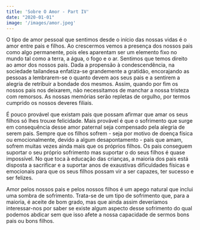 ```yaml
---
title: 'Sobre O Amor - Part IV'
date: "2020-01-01"
image: '/images/amor.jpeg'
---
```


O tipo de amor pessoal que sentimos desde o início das nossas vidas é o amor entre pais e filhos. Ao crescermos vemos a presença dos nossos pais como algo permanente, pois eles aparentam ser um elemento fixo no mundo tal como a terra, a água, o fogo e o ar. Sentimos que temos direito ao amor dos nossos pais. Dada a propensão à condescendência, na sociedade tailandesa enfatiza-se grandemente a gratidão, encorajando as pessoas a lembrarem-se o quanto devem aos seus pais e a sentirem a alegria de retribuir a bondade dos mesmos. Assim, quando por fim os nossos pais nos deixarem, não necessitamos de manchar a nossa tristeza com remorsos. As nossas memórias serão repletas de orgulho, por termos cumprido os nossos deveres filiais.
 
É pouco provável que existam pais que possam afirmar que amar os seus filhos só lhes trouxe felicidade. Mais provável é que o sofrimento que surge em consequência desse amor paternal seja compensado pela alegria de serem pais. Sempre que os filhos sofrem - seja por motivo de doença física ou emocionalmente, devido a algum desapontamento - pais que amam, sofrem muitas vezes ainda mais que os próprios filhos. Os pais conseguem suportar o seu próprio sofrimento mas suportar o do seus filhos é quase impossível. No que toca à educação das crianças, a maioria dos pais está disposta a sacrificar e a suportar anos de exaustivas dificuldades físicas e emocionais para que os seus filhos possam vir a ser capazes, ter sucesso e ser felizes.
 
Amor pelos nossos pais e pelos nossos filhos é um apego natural que inclui uma sombra de sofrimento. Trata-se de um tipo de sofrimento que, para a maioria, é aceite de bom grado, mas que ainda assim deveríamos interessar-nos por saber se existe algum aspecto desse sofrimento do qual podemos abdicar sem que isso afete a nossa capacidade de sermos bons pais ou bons filhos.


